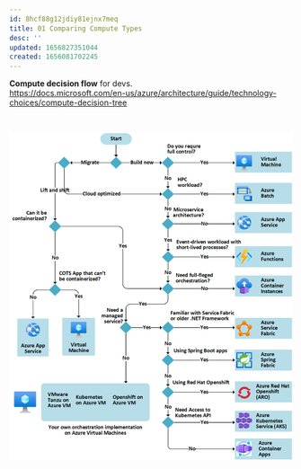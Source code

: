 ```yaml
---
id: 8hcf88g12jdiy81ejnx7meq
title: 01 Comparing Compute Types
desc: ''
updated: 1656827351044
created: 1656081702245
---
```


**Compute decision flow** for devs.  
<https://docs.microsoft.com/en-us/azure/architecture/guide/technology-choices/compute-decision-tree>

</br>

![Compute Choices](assets/images/compute-choices.png)